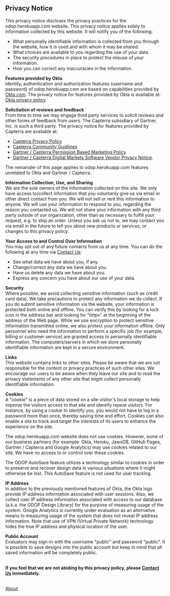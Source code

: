 ## Privacy Notice

This privacy notice discloses the privacy practices for the odop.herokuapp.com website. 
This privacy notice applies solely to information collected by this website. 
It will notify you of the following:   
* What personally identifiable information is collected from you through the website, how it is used and with whom it may be shared.
* What choices are available to you regarding the use of your data.
* The security procedures in place to protect the misuse of your information.
* How you can correct any inaccuracies in the information.   
   
**Features provided by Okta**   
Identity, authentication and authorization features (username and password) of odop.herokuapp.com are 
based on capabilities provided by [Okta.com](https://www.okta.com/).
The privacy notice for features provided by Okta is available at: [Okta privacy policy](https://www.okta.com/privacy-policy/).  

**Solicitation of reviews and feedback**   
From time to time we may engage third party services to solicit reviews and other forms of feedback from users.
The Capterra subsidiary of Gartner, Inc. is such a third party.
The privacy notice for features provided by Capterra are available at:  
 - [Capterra Privacy Policy](https://www.capterra.com/legal/privacy-policy)  
 - [Capterra Community Guidlines](https://www.capterra.com/reviews/guidelines)   
 - [Gartner / Capterra Permission Based Marketing Policy](https://digital-markets.gartner.com/Permission-Based-Marketing-Policy) 
 - [Gartner / Capterra Digital Markets Software Vendor Privacy Notice](https://www.gartner.com/en/digital-markets/privacy-policy). 

The remainder of this page applies to odop.herokuapp.com features unrelated to Okta and Gartner / Capterra.
   
**Information Collection, Use, and Sharing**   
We are the sole owners of the information collected on this site. 
We only have access to/collect information that you voluntarily give us via email or other direct contact from you. 
We will not sell or rent this information to anyone.
We will use your information to respond to you, regarding the reason you contacted us. 
We will not share your information with any third party outside of our organization, other than as necessary to fulfill your request, e.g. to ship an order.
Unless you ask us not to, we may contact you via email in the future to tell you about new products or services, or changes to this privacy policy.

**Your Access to and Control Over Information**   
You may opt out of any future contacts from us at any time. 
You can do the following at any time via [Contact Us](/docs/About/ContactUs.html):
* See what data we have about you, if any.
* Change/correct any data we have about you.
* Have us delete any data we have about you.
* Express any concern you have about our use of your data.   

**Security**   
Where possible, we avoid collecting sensitive information (such as credit card data). 
We take precautions to protect any information we do collect. 
If you do submit sensitive information via the website, your information is protected both online and offline.
You can verify this by looking for a lock icon in the address bar and looking for "https" at the beginning of the address of the Web page.
While we use encryption to protect sensitive information transmitted online, we also protect your information offline. 
Only personnel who need the information to perform a specific job (for example, billing or customer service) are granted access to personally identifiable information. 
The computers/servers in which we store personally identifiable information are kept in a secure environment.

**Links**   
This website contains links to other sites. 
Please be aware that we are not responsible for the content or privacy practices of such other sites. 
We encourage our users to be aware when they leave our site and to read the privacy statements of any other site that might collect personally identifiable information.   

**Cookies**   
A "cookie" is a piece of data stored on a site visitor's local storage to help improve the visitors access to that site and identify repeat visitors. 
For instance, by using a cookie to identify you, you would not have to log in a password more than once, thereby saving time and effort. 
Cookies can also enable a site to track and target the interests of its users to enhance the experience on the site. 

The odop.herokuapp.com website does not use cookies. 
However, some of our business partners 
(for example: Okta, Heroku, JawsDB, GitHub Pages, Gartner / Capterra and Google Analytics) 
may use cookies related to our site.
We have no access to or control over these cookies.   

The ODOP AutoSave feature utilizes a technology similar to cookies in order to preserve and recover design data 
in various situations where it might otherwise be lost.
This AutoSave feature is not used for user tracking.

**IP Address**   
In addition to the previously mentioned features of Okta,
the Okta logs provide IP address information associated with user sessions.
Also, we collect user IP address information associated with access to our database (a.k.a. the ODOP Design Library) 
for the purpose of measuring usage of the system.
Google Analytics is currently under evaluation as an alternative means to measuring usage of the system
that does not reveal IP address information.
Note that use of VPN (Virtual Private Network) technology hides the true IP address and physical location of the user.

**Public Account**   
Evaluators may sign-in with the username "public" and password "public".
It is possible to save designs into the public account but keep in mind that all saved information will be completely public.   

   
&nbsp;   
**If you feel that we are not abiding by this privacy policy, please [Contact Us](/docs/About/ContactUs.html) immediately.**
   
&nbsp;   
[About](/docs/About/)   

